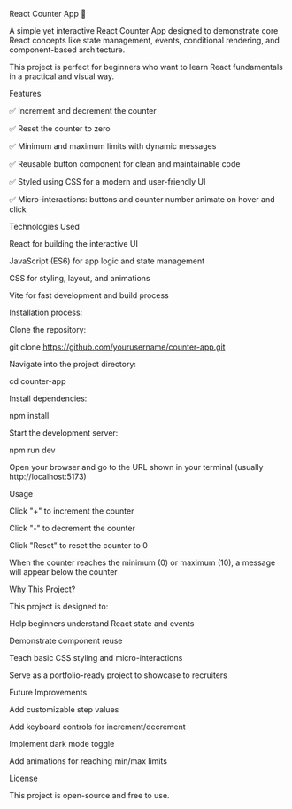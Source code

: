 React Counter App 🎯

A simple yet interactive React Counter App designed to demonstrate core React concepts like state management, events, conditional rendering, and component-based architecture.

This project is perfect for beginners who want to learn React fundamentals in a practical and visual way.

Features

✅ Increment and decrement the counter

✅ Reset the counter to zero

✅ Minimum and maximum limits with dynamic messages

✅ Reusable button component for clean and maintainable code

✅ Styled using CSS for a modern and user-friendly UI

✅ Micro-interactions: buttons and counter number animate on hover and click

Technologies Used

React for building the interactive UI

JavaScript (ES6) for app logic and state management

CSS for styling, layout, and animations

Vite for fast development and build process

Installation process:

Clone the repository:

git clone https://github.com/yourusername/counter-app.git


Navigate into the project directory:

cd counter-app


Install dependencies:

npm install


Start the development server:

npm run dev


Open your browser and go to the URL shown in your terminal (usually http://localhost:5173)

Usage

Click "+" to increment the counter

Click "-" to decrement the counter

Click "Reset" to reset the counter to 0

When the counter reaches the minimum (0) or maximum (10), a message will appear below the counter



Why This Project?

This project is designed to:

Help beginners understand React state and events

Demonstrate component reuse

Teach basic CSS styling and micro-interactions

Serve as a portfolio-ready project to showcase to recruiters

Future Improvements

Add customizable step values

Add keyboard controls for increment/decrement

Implement dark mode toggle

Add animations for reaching min/max limits

License

This project is open-source and free to use.
